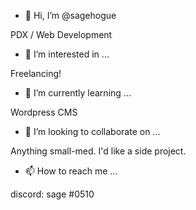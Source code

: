 - 👋 Hi, I’m @sagehogue

PDX / Web Development 

- 👀 I’m interested in ...

Freelancing!

- 🌱 I’m currently learning ...

Wordpress CMS

- 💞️ I’m looking to collaborate on ...

Anything small-med. I'd like a side project. 

- 📫 How to reach me ...

discord: sage #0510 

